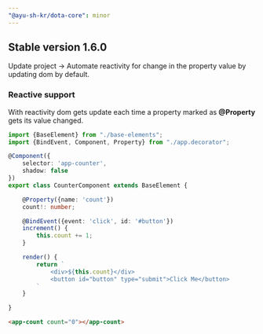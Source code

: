 ```yaml
---
"@ayu-sh-kr/dota-core": minor
---
```


## Stable version 1.6.0
Update project -> Automate reactivity for change in the property value by updating dom by default.

### Reactive support
With reactivity dom gets update each time a property marked as **@Property** gets its value changed.

```typescript HTML
import {BaseElement} from "./base-elements";
import {BindEvent, Component, Property} from "./app.decorator";

@Component({
    selector: 'app-counter',
    shadow: false
})
export class CounterComponent extends BaseElement {

    @Property({name: 'count'})
    count!: number;

    @BindEvent({event: 'click', id: '#button'})
    increment() {
        this.count += 1;
    }

    render() {
        return `
            <div>${this.count}</div>
            <button id="button" type="submit">Click Me</button>
        `
    }

}
```

```HTML
<app-count count="0"></app-count>
```
